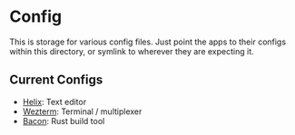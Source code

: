 # Config
This is storage for various config files. Just point the apps to their configs
within this directory, or symlink to wherever they are expecting it.

## Current Configs
- [Helix](https://github.com/helix-editor/helix): Text editor
- [Wezterm](https://github.com/wez/wezterm): Terminal / multiplexer
- [Bacon](https://github.com/Canop/bacon): Rust build tool